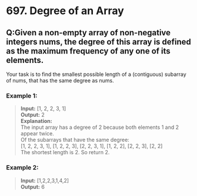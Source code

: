 # 697. Degree of an Array
## Q:Given a non-empty array of non-negative integers nums, the degree of this array is defined as the maximum frequency of any one of its elements.

Your task is to find the smallest possible length of a (contiguous) subarray of nums, that has the same degree as nums.

### Example 1:
> **Input:** [1, 2, 2, 3, 1]  
> **Output:** 2  
> **Explanation:**   
> The input array has a degree of 2 because both elements 1 and 2 appear twice.  
> Of the subarrays that have the same degree:  
> [1, 2, 2, 3, 1], [1, 2, 2, 3], [2, 2, 3, 1], [1, 2, 2], [2, 2, 3], [2, 2]  
> The shortest length is 2. So return 2.
### Example 2:
> **Input:** [1,2,2,3,1,4,2]  
> **Output:** 6